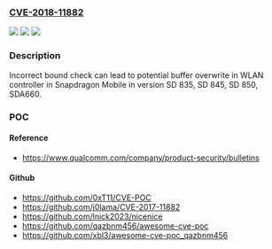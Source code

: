 ### [CVE-2018-11882](https://cve.mitre.org/cgi-bin/cvename.cgi?name=CVE-2018-11882)
![](https://img.shields.io/static/v1?label=Product&message=Snapdragon%20Mobile&color=blue)
![](https://img.shields.io/static/v1?label=Version&message=n%2Fa&color=blue)
![](https://img.shields.io/static/v1?label=Vulnerability&message=Buffer%20Copy%20Without%20Checking%20Size%20of%20Input%20in%20WLAN&color=brighgreen)

### Description

Incorrect bound check can lead to potential buffer overwrite in WLAN controller in Snapdragon Mobile in version SD 835, SD 845, SD 850, SDA660.

### POC

#### Reference
- https://www.qualcomm.com/company/product-security/bulletins

#### Github
- https://github.com/0xT11/CVE-POC
- https://github.com/j0lama/CVE-2017-11882
- https://github.com/lnick2023/nicenice
- https://github.com/qazbnm456/awesome-cve-poc
- https://github.com/xbl3/awesome-cve-poc_qazbnm456

